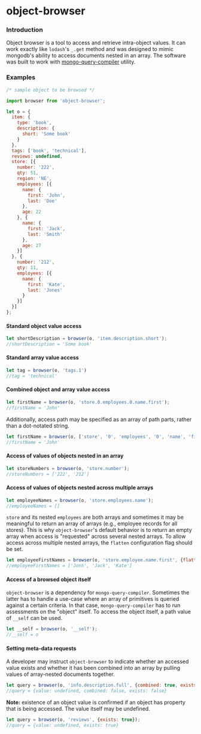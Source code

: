 # object-browser

### Introduction

Object browser is a tool to access and retrieve intra-object values.  It can 
work exactly like `lodash`'s `_.get` method and was designed to mimic mongodb's 
ability to access documents nested in an array.  The software was built to work 
with [mongo-query-compiler](https://github.com/aptivator/mongo-query-compiler) 
utility.

### Examples

```javascript
/* sample object to be browsed */

import browser from 'object-browser';

let o = { 
  item: {
    type: 'book',
    description: {
      short: 'Some book'
    }
  },
  tags: ['book', 'technical'],
  reviews: undefined,
  store: [{
    number: '222', 
    qty: 51,
    region: 'NE',
    employees: [{
      name: {
        first: 'John',
        last: 'Doe'
      },
      age: 22
    }, {
      name: {
        first: 'Jack',
        last: 'Smith'
      },
      age: 27
    }]
  }, { 
    number: '212', 
    qty: 11,
    employees: [{
      name: {
        first: 'Kate',
        last: 'Jones'
      }
    }]
  }] 
};
```

#### Standard object value access

```javascript
let shortDescription = browser(o, 'item.description.short');
//shortDescription = 'Some book'
```

#### Standard array value access

```javascript
let tag = browser(o, 'tags.1')
//tag = 'technical'
```

#### Combined object and array value access

```javascript
let firstName = browser(o, 'store.0.employees.0.name.first');
//firstName = 'John'
```

Additionally, access path may be specified as an array of path parts, rather
than a dot-notated string.

```javascript
let firstName = browser(o, ['store', '0', 'employees', '0', 'name', 'first']);
//firstName = 'John'
```

#### Access of values of objects nested in an array

```javascript
let storeNumbers = browser(o, 'store.number');
//storeNumbers = ['222', '212']
```

#### Access of values of objects nested across multiple arrays

```javascript
let employeeNames = browser(o, 'store.employees.name');
//employeeNames = []
```

`store` and its nested `employees` are both arrays and sometimes it may be 
meaningful to return an array of arrays (e.g., employee records for all stores).
This is why `object-browser`'s default behavior is to return an empty array when 
access is "requested" across several nested arrays.  To allow access across 
multiple nested arrays, the `flatten` configuration flag should be set.

```javascript
let employeeFirstNames = browser(o, 'store.employee.name.first', {flatten: true});
//employeeFirstNames = ['Jonh', 'Jack', 'Kate']
```

#### Access of a browsed object itself

`object-browser` is a dependency for `mongo-query-compiler`.  Sometimes the 
latter has to handle a use-case where an array of primitives is queried against 
a certain criteria.  In that case, `mongo-query-compiler` has to run assessments 
on the "object" itself.  To access the object itself, a path value of `__self`
can be used.

```javascript
let __self = browser(o, '__self');
//__self = o
```

#### Setting meta-data requests

A developer may instruct `object-browser` to indicate whether an accessed value
exists and whether it has been combined into an array by pulling values of 
array-nested documents together.

```javascript
let query = browser(o, 'info.description.full', {combined: true, exists: true});
//query = {value: undefined, combined: false, exists: false}
```

**Note:** existence of an object value is confirmed if an object has property
that is being accessed.  The value itself may be undefined.

```javascript
let query = browser(o, 'reviews', {exists: true});
//query = {value: undefined, exists: true}
```
